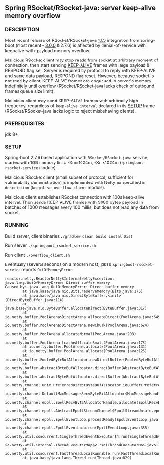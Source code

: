 ## Spring RSocket/RSocket-java: server keep-alive memory overflow 

### DESCRIPTION

Most recent release of RSocket/RSocket-java [1.1.3](https://github.com/rsocket/rsocket-java/releases/tag/1.1.3) integration 
from spring-boot (most recent - [3.0.0](https://docs.spring.io/spring-framework/docs/current/reference/html/rsocket.html) & 2.7.6) 
is affected by denial-of-service with keepalive-with-payload memory overflow.

Malicious RSocket client may stop reads from socket at arbitrary moment of connection, 
then start sending [KEEP-ALIVE](https://github.com/rsocket/rsocket/blob/master/Protocol.md#keepalive-frame-0x03) frames 
with large payload & RESPOND flag set. Server is required by protocol to reply with KEEP-ALIVE and same data payload, 
RESPOND flag reset. However, because socket is not read by client, KEEP-ALIVE frames are enqueued in server's memory 
indefinitely until overflow (RSocket/RSocket-java lacks check of outbound frames queue size limit).  

Malicious client may send KEEP-ALIVE frames with arbitrarily high frequency, regardless of `keep-alive interval` 
declared in its [SETUP](https://github.com/rsocket/rsocket/blob/master/Protocol.md#setup-frame-0x01) frame 
(RSocket/RSocket-java lacks logic to reject misbehaving clients). 

### PREREQUISITES

jdk 8+

### SETUP

Spring-boot 2.7.6 based application with `RSocket/RSocket-java` service, started with 1GB memory limit: -Xms1024m, -Xmx1024m 
(`springboot-rsocket-service` module).

Malicious RSocket client (small subset of protocol, sufficient for vulnerability demonstration) is implemented 
with Netty as specified in `description` (`keepalive-overflow-client` module).

Malicious client establishes RSocket connection with 100s keep-alive interval. Then sends KEEP-ALIVE frames with 9000 bytes payload in batches 
of 1000 messages every 100 millis, but does not read any data from socket. 

### RUNNING

Build server, client binaries `./gradlew clean build installDist`

Run server `./springboot_rsocket_service.sh` 

Run client `./overflow_client.sh` 

Eventually (several seconds on a modern host, jdk11) `springboot-rsocket-service` reports `OutOfMemoryError`:

```
reactor.netty.ReactorNetty$InternalNettyException: java.lang.OutOfMemoryError: Direct buffer memory
Caused by: java.lang.OutOfMemoryError: Direct buffer memory
        at java.base/java.nio.Bits.reserveMemory(Bits.java:175)
        at java.base/java.nio.DirectByteBuffer.<init>(DirectByteBuffer.java:118)
        at java.base/java.nio.ByteBuffer.allocateDirect(ByteBuffer.java:317)
        at io.netty.buffer.PoolArena$DirectArena.allocateDirect(PoolArena.java:649)
        at io.netty.buffer.PoolArena$DirectArena.newChunk(PoolArena.java:624)
        at io.netty.buffer.PoolArena.allocateNormal(PoolArena.java:203)
        at io.netty.buffer.PoolArena.tcacheAllocateSmall(PoolArena.java:173)
        at io.netty.buffer.PoolArena.allocate(PoolArena.java:134)
        at io.netty.buffer.PoolArena.allocate(PoolArena.java:126)
        at io.netty.buffer.PooledByteBufAllocator.newDirectBuffer(PooledByteBufAllocator.java:396)
        at io.netty.buffer.AbstractByteBufAllocator.directBuffer(AbstractByteBufAllocator.java:188)
        at io.netty.buffer.AbstractByteBufAllocator.directBuffer(AbstractByteBufAllocator.java:179)
        at io.netty.channel.unix.PreferredDirectByteBufAllocator.ioBuffer(PreferredDirectByteBufAllocator.java:53)
        at io.netty.channel.DefaultMaxMessagesRecvByteBufAllocator$MaxMessageHandle.allocate(DefaultMaxMessagesRecvByteBufAllocator.java:120)
        at io.netty.channel.epoll.EpollRecvByteAllocatorHandle.allocate(EpollRecvByteAllocatorHandle.java:75)
        at io.netty.channel.epoll.AbstractEpollStreamChannel$EpollStreamUnsafe.epollInReady(AbstractEpollStreamChannel.java:785)
        at io.netty.channel.epoll.EpollEventLoop.processReady(EpollEventLoop.java:487)
        at io.netty.channel.epoll.EpollEventLoop.run(EpollEventLoop.java:385)
        at io.netty.util.concurrent.SingleThreadEventExecutor$4.run(SingleThreadEventExecutor.java:997)
        at io.netty.util.internal.ThreadExecutorMap$2.run(ThreadExecutorMap.java:74)
        at io.netty.util.concurrent.FastThreadLocalRunnable.run(FastThreadLocalRunnable.java:30)
        at java.base/java.lang.Thread.run(Thread.java:829)
```